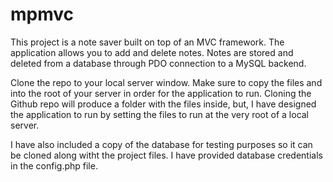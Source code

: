 # mpmvc

  This project is a note saver built on top of an MVC framework. The application allows you to add and delete notes. Notes are stored and deleted from a database through PDO connection to a MySQL backend.

  Clone the repo to your local server window. Make sure to copy the files and into the root of your server in order for the application to run. Cloning the Github repo will produce a folder with the files inside, but, I have designed the application to run by setting the files to run at the very root of a local server.

  I have also included a copy of the database for testing purposes so it can be cloned along witht the project files. I have provided database credentials in the config.php file.
  